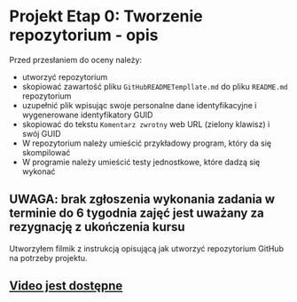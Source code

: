 # Projekt Etap 0: Tworzenie repozytorium - opis

Przed przesłaniem do oceny należy:

- utworzyć repozytorium
- skopiować zawartość pliku `GitHubREADMETempllate.md` do pliku `README.md` repozytorium
- uzupełnić plik wpisując swoje personalne dane identyfikacyjne i wygenerowane identyfikatory GUID
- skopiować do tekstu `Komentarz zwrotny` web URL (zielony klawisz) i swój GUID
- W repozytorium należy umieścić przykładowy program, który da się skompilować
- W programie należy umieścić testy jednostkowe, które dadzą się wykonać

## UWAGA: brak zgłoszenia wykonania zadania w terminie do 6 tygodnia zajęć jest uważany za rezygnację z ukończenia kursu

Utworzyłem filmik z instrukcją opisującą jak utworzyć repozytorium GitHub na potrzeby projektu.

## [Video jest dostępne](https://youtu.be/uANd4kfWfVA)
